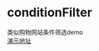 # conditionFilter
类似购物网站条件筛选demo  
[演示地址](http://htmlpreview.github.io/?https://rocky-191.github.com/conditionFilter)
